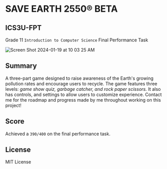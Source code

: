 # SAVE EARTH 2550® BETA

## ICS3U-FPT
Grade 11 `Introduction to Computer Science` Final Performance Task

![Screen Shot 2024-01-19 at 10 03 25 AM](https://github.com/AppleAyaan/ICS3U-FPT/assets/63867307/b1201462-1ff3-45f2-931c-d71a092edd6e)


## Summary
A three-part game designed to raise awareness of the Earth's growing pollution rates and encourage users to recycle. The game features three levels: *game show quiz, garbage catcher, and rock paper scissors.* It also has controls, and settings to allow users to customize experience. Contact me for the roadmap and progress made by me throughout working on this project!

## Score
Achieved a `390/400` on the final performance task.

## License
MIT License

